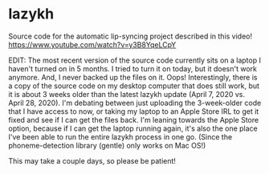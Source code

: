 # lazykh
Source code for the automatic lip-syncing project described in this video! https://www.youtube.com/watch?v=y3B8YqeLCpY

EDIT: The most recent version of the source code currently sits on a laptop I haven't turned on in 5 months. I tried to turn it on today, but it doesn't work anymore. And, I never backed up the files on it. Oops! Interestingly, there is a copy of the source code on my desktop computer that does still work, but it is about 3 weeks older than the latest lazykh update (April 7, 2020 vs. April 28, 2020). I'm debating between just uploading the 3-week-older code that I have access to now, or taking my laptop to an Apple Store IRL to get it fixed and see if I can get the files back. I'm leaning towards the Apple Store option, because if I can get the laptop running again, it's also the one place I've been able to run the entire lazykh process in one go. (Since the phoneme-detection library (gentle) only works on Mac OS!)

This may take a couple days, so please be patient!
